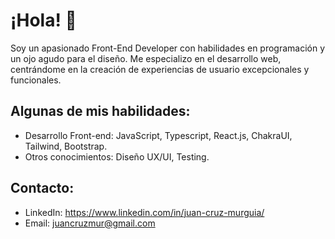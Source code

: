 # ¡Hola! 👋
Soy un apasionado Front-End Developer con habilidades en programación y un ojo agudo para el diseño. Me especializo en el desarrollo web, centrándome en la creación de experiencias de usuario excepcionales y funcionales.

## Algunas de mis habilidades:

- Desarrollo Front-end: JavaScript, Typescript, React.js, ChakraUI, Tailwind, Bootstrap. 
- Otros conocimientos: Diseño UX/UI, Testing.
  
## Contacto:
- LinkedIn: https://www.linkedin.com/in/juan-cruz-murguia/
- Email: juancruzmur@gmail.com
